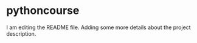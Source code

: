# pythoncourse
I am editing the README file. Adding some more details about the project description.
